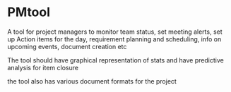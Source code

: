# PMtool
A tool for project managers to monitor team status, set meeting alerts, set up Action items for the day, requirement planning and scheduling, info on upcoming events, document creation etc

The tool should have graphical representation of stats and have predictive analysis for item closure

the tool also has various document formats for the project
